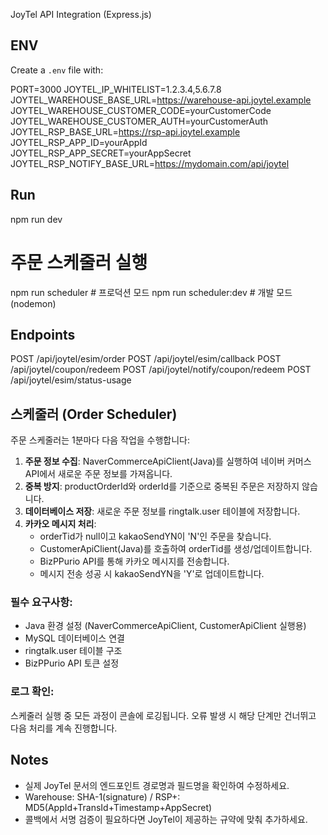 JoyTel API Integration (Express.js)

ENV
------
Create a `.env` file with:

PORT=3000
JOYTEL_IP_WHITELIST=1.2.3.4,5.6.7.8
JOYTEL_WAREHOUSE_BASE_URL=https://warehouse-api.joytel.example
JOYTEL_WAREHOUSE_CUSTOMER_CODE=yourCustomerCode
JOYTEL_WAREHOUSE_CUSTOMER_AUTH=yourCustomerAuth
JOYTEL_RSP_BASE_URL=https://rsp-api.joytel.example
JOYTEL_RSP_APP_ID=yourAppId
JOYTEL_RSP_APP_SECRET=yourAppSecret
JOYTEL_RSP_NOTIFY_BASE_URL=https://mydomain.com/api/joytel

Run
------
npm run dev

# 주문 스케줄러 실행
npm run scheduler      # 프로덕션 모드
npm run scheduler:dev  # 개발 모드 (nodemon)

Endpoints
------
POST /api/joytel/esim/order
POST /api/joytel/esim/callback
POST /api/joytel/coupon/redeem
POST /api/joytel/notify/coupon/redeem
POST /api/joytel/esim/status-usage

스케줄러 (Order Scheduler)
------
주문 스케줄러는 1분마다 다음 작업을 수행합니다:

1. **주문 정보 수집**: NaverCommerceApiClient(Java)를 실행하여 네이버 커머스 API에서 새로운 주문 정보를 가져옵니다.
2. **중복 방지**: productOrderId와 orderId를 기준으로 중복된 주문은 저장하지 않습니다.
3. **데이터베이스 저장**: 새로운 주문 정보를 ringtalk.user 테이블에 저장합니다.
4. **카카오 메시지 처리**: 
   - orderTid가 null이고 kakaoSendYN이 'N'인 주문을 찾습니다.
   - CustomerApiClient(Java)를 호출하여 orderTid를 생성/업데이트합니다.
   - BizPPurio API를 통해 카카오 메시지를 전송합니다.
   - 메시지 전송 성공 시 kakaoSendYN을 'Y'로 업데이트합니다.

### 필수 요구사항:
- Java 환경 설정 (NaverCommerceApiClient, CustomerApiClient 실행용)
- MySQL 데이터베이스 연결
- ringtalk.user 테이블 구조
- BizPPurio API 토큰 설정

### 로그 확인:
스케줄러 실행 중 모든 과정이 콘솔에 로깅됩니다. 오류 발생 시 해당 단계만 건너뛰고 다음 처리를 계속 진행합니다.

Notes
------
- 실제 JoyTel 문서의 엔드포인트 경로명과 필드명을 확인하여 수정하세요.
- Warehouse: SHA-1(signature) / RSP+: MD5(AppId+TransId+Timestamp+AppSecret)
- 콜백에서 서명 검증이 필요하다면 JoyTel이 제공하는 규약에 맞춰 추가하세요.


